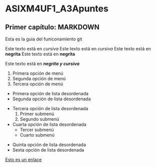 # ASIXM4UF1_A3Apuntes

## Primer capítulo: MARKDOWN

Esta es la guia del funiconamiento git

Este texto está en *cursiva*
Este texto está en _cursiva_
Este texto está en **negrita**
Este texto está en __negrita__

Este texto está en __*negrita y cursiva*__

1. Primera opción de menú
2. Segunda opción de menú
3. Tercera opción de menú

* Primera opción de lista desordenada
* Segunda opción de lista desordenada
- Tercera opción de lista desordenada
    1. Primer submenú
    2. Segundo submenú
- Cuarta opción de lista desordenada
    * Tercer submenú
    * Cuarto submenú
+ Quinta opción de lista desordenada
+ Sexta opción de lista desordenada

[Esto es un enlace](https://www.fje.edu/ca/fje "Enlace a la web del cole")